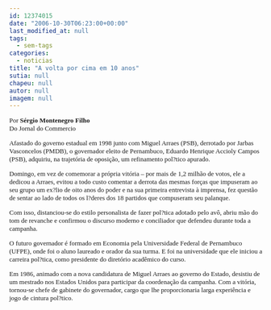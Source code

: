 ```yaml
---
id: 12374015
date: "2006-10-30T06:23:00+00:00"
last_modified_at: null
tags:
  - sem-tags
categories:
  - noticias
title: "A volta por cima em 10 anos"
sutia: null
chapeu: null
autor: null
imagem: null
---
```

<p><FONT size=2></p>
<p><P><FONT face=Verdana>Por <B>Sérgio Montenegro Filho</B><BR>Do Jornal do Commercio</FONT></P></p>
<p><P><FONT face=Verdana>Afastado do governo estadual em 1998 junto com Miguel Arraes (PSB), derrotado por Jarbas Vasconcelos (PMDB), o governador eleito de Pernambuco, Eduardo Henrique Accioly Campos (PSB), adquiriu, na trajetória de oposição, um refinamento pol?tico apurado. </FONT></P></p>
<p><P><FONT face=Verdana>Domingo, em vez de comemorar a própria vitória – por mais de 1,2 milhão de votos, ele a dedicou a Arraes, evitou a todo custo comentar a derrota das mesmas forças que impuseram ao seu grupo um ex?lio de oito anos do poder e na sua primeira entrevista à imprensa, fez questão de sentar ao lado de todos os l?deres dos 18 partidos que compuseram seu palanque. </FONT></P></p>
<p><P><FONT face=Verdana>Com isso, distanciou-se do estilo personalista de fazer pol?tica adotado pelo avô, abriu mão do tom de revanche e confirmou o discurso moderno e conciliador que defendeu durante toda a campanha.</FONT></P></p>
<p><P><FONT face=Verdana>O futuro governador é formado em Economia pela Universidade Federal de Pernambuco (UFPE), onde foi o aluno laureado e orador da sua turma. E foi na universidade que ele iniciou a carreira pol?tica, como presidente do diretório acadêmico do curso. </FONT></P></p>
<p><P><FONT face=Verdana>Em 1986, animado com a nova candidatura de Miguel Arraes ao governo do Estado, desistiu de um mestrado nos Estados Unidos para participar da coordenação da campanha. Com a vitória, tornou-se chefe de gabinete do governador, cargo que lhe proporcionaria larga experiência e jogo de cintura pol?tico.</FONT></P></FONT> </p>

